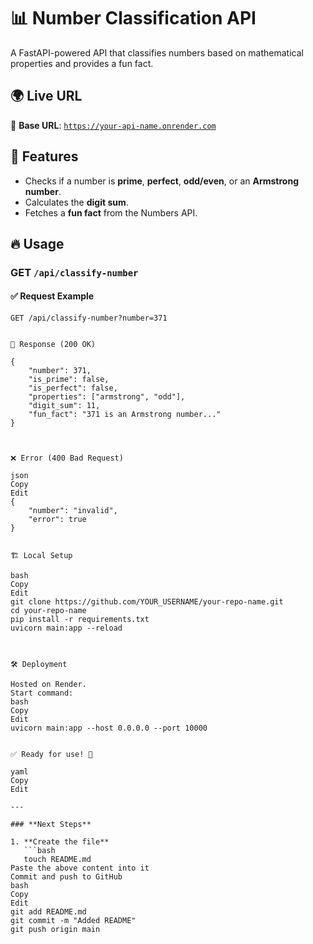 # 📊 Number Classification API

A FastAPI-powered API that classifies numbers based on mathematical properties and provides a fun fact.

## 🌍 Live URL
🔗 **Base URL**: [`https://your-api-name.onrender.com`](https://your-api-name.onrender.com)

## 🚀 Features
- Checks if a number is **prime**, **perfect**, **odd/even**, or an **Armstrong number**.
- Calculates the **digit sum**.
- Fetches a **fun fact** from the Numbers API.

## 🔥 Usage
### **GET `/api/classify-number`**
#### ✅ **Request Example**
```http
GET /api/classify-number?number=371


📌 Response (200 OK)

{
    "number": 371,
    "is_prime": false,
    "is_perfect": false,
    "properties": ["armstrong", "odd"],
    "digit_sum": 11,
    "fun_fact": "371 is an Armstrong number..."
}



❌ Error (400 Bad Request)

json
Copy
Edit
{
    "number": "invalid",
    "error": true
}


🏗️ Local Setup

bash
Copy
Edit
git clone https://github.com/YOUR_USERNAME/your-repo-name.git
cd your-repo-name
pip install -r requirements.txt
uvicorn main:app --reload



🛠️ Deployment

Hosted on Render.
Start command:
bash
Copy
Edit
uvicorn main:app --host 0.0.0.0 --port 10000


✅ Ready for use! 🚀

yaml
Copy
Edit

---

### **Next Steps**

1. **Create the file**  
   ```bash
   touch README.md
Paste the above content into it
Commit and push to GitHub
bash
Copy
Edit
git add README.md
git commit -m "Added README"
git push origin main


